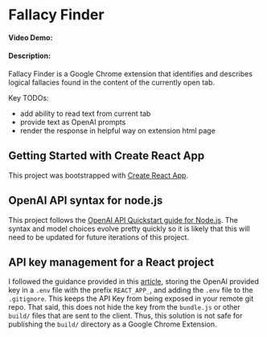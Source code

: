 # Fallacy Finder
#### Video Demo: <URL HERE>
#### Description:
Fallacy Finder is a Google Chrome extension that identifies and describes logical fallacies found in the content of the currently open tab.

Key TODOs:
- add ability to read text from current tab
- provide text as OpenAI prompts
- render the response in helpful way on extension html page
## Getting Started with Create React App

This project was bootstrapped with [Create React App](https://github.com/facebook/create-react-app).

## OpenAI API syntax for node.js

This project follows the [OpenAI API Quickstart guide for Node.js](https://platform.openai.com/docs/quickstart?context=node). The syntax and model choices evolve pretty quickly so it is likely that this will need to be updated for future iterations of this project.

## API key management for a React project
I followed the guidance provided in this [article](https://www.smashingmagazine.com/2023/05/safest-way-hide-api-keys-react/), storing the OpenAI provided key in a `.env` file with the prefix `REACT_APP_`, and adding the `.env` file to the `.gitignore`. This keeps the API Key from being exposed in your remote git repo. That said, this does not hide the key from the `bundle.js` or other `build/` files that are sent to the client. Thus, this solution is not safe for publishing the `build/` directory as a Google Chrome Extension.


